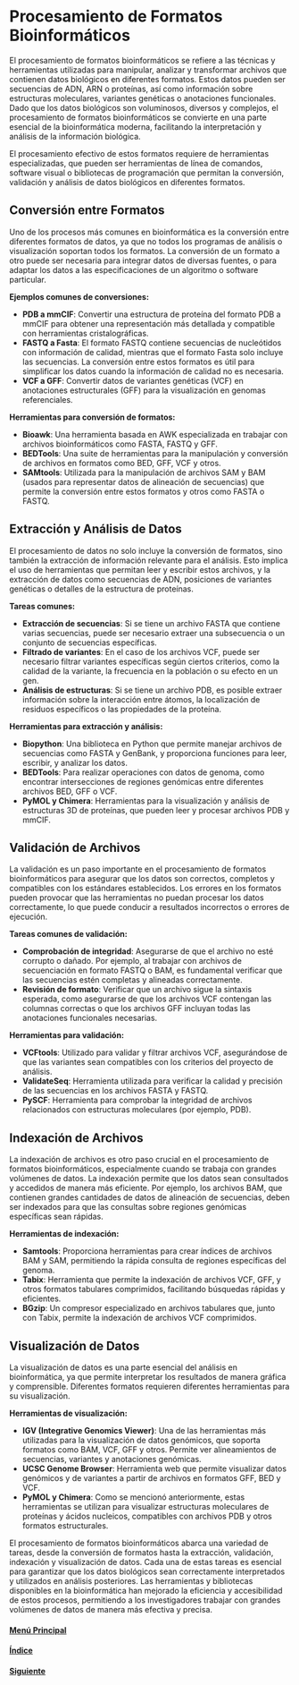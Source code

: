 # **Procesamiento de Formatos Bioinformáticos**

El procesamiento de formatos bioinformáticos se refiere a las técnicas y herramientas utilizadas para manipular, analizar y transformar archivos que contienen datos biológicos en diferentes formatos. Estos datos pueden ser secuencias de ADN, ARN o proteínas, así como información sobre estructuras moleculares, variantes genéticas o anotaciones funcionales. Dado que los datos biológicos son voluminosos, diversos y complejos, el procesamiento de formatos bioinformáticos se convierte en una parte esencial de la bioinformática moderna, facilitando la interpretación y análisis de la información biológica.

El procesamiento efectivo de estos formatos requiere de herramientas especializadas, que pueden ser herramientas de línea de comandos, software visual o bibliotecas de programación que permitan la conversión, validación y análisis de datos biológicos en diferentes formatos.

## **Conversión entre Formatos**

Uno de los procesos más comunes en bioinformática es la conversión entre diferentes formatos de datos, ya que no todos los programas de análisis o visualización soportan todos los formatos. La conversión de un formato a otro puede ser necesaria para integrar datos de diversas fuentes, o para adaptar los datos a las especificaciones de un algoritmo o software particular.

**Ejemplos comunes de conversiones:**
- **PDB a mmCIF**: Convertir una estructura de proteína del formato PDB a mmCIF para obtener una representación más detallada y compatible con herramientas cristalográficas.
- **FASTQ a Fasta**: El formato FASTQ contiene secuencias de nucleótidos con información de calidad, mientras que el formato Fasta solo incluye las secuencias. La conversión entre estos formatos es útil para simplificar los datos cuando la información de calidad no es necesaria.
- **VCF a GFF**: Convertir datos de variantes genéticas (VCF) en anotaciones estructurales (GFF) para la visualización en genomas referenciales.

**Herramientas para conversión de formatos:**
- **Bioawk**: Una herramienta basada en AWK especializada en trabajar con archivos bioinformáticos como FASTA, FASTQ y GFF.
- **BEDTools**: Una suite de herramientas para la manipulación y conversión de archivos en formatos como BED, GFF, VCF y otros.
- **SAMtools**: Utilizada para la manipulación de archivos SAM y BAM (usados para representar datos de alineación de secuencias) que permite la conversión entre estos formatos y otros como FASTA o FASTQ.

## **Extracción y Análisis de Datos**

El procesamiento de datos no solo incluye la conversión de formatos, sino también la extracción de información relevante para el análisis. Esto implica el uso de herramientas que permitan leer y escribir estos archivos, y la extracción de datos como secuencias de ADN, posiciones de variantes genéticas o detalles de la estructura de proteínas.

**Tareas comunes:**
- **Extracción de secuencias**: Si se tiene un archivo FASTA que contiene varias secuencias, puede ser necesario extraer una subsecuencia o un conjunto de secuencias específicas.
- **Filtrado de variantes**: En el caso de los archivos VCF, puede ser necesario filtrar variantes específicas según ciertos criterios, como la calidad de la variante, la frecuencia en la población o su efecto en un gen.
- **Análisis de estructuras**: Si se tiene un archivo PDB, es posible extraer información sobre la interacción entre átomos, la localización de residuos específicos o las propiedades de la proteína.

**Herramientas para extracción y análisis:**
- **Biopython**: Una biblioteca en Python que permite manejar archivos de secuencias como FASTA y GenBank, y proporciona funciones para leer, escribir, y analizar los datos.
- **BEDTools**: Para realizar operaciones con datos de genoma, como encontrar intersecciones de regiones genómicas entre diferentes archivos BED, GFF o VCF.
- **PyMOL y Chimera**: Herramientas para la visualización y análisis de estructuras 3D de proteínas, que pueden leer y procesar archivos PDB y mmCIF.

## **Validación de Archivos**

La validación es un paso importante en el procesamiento de formatos bioinformáticos para asegurar que los datos son correctos, completos y compatibles con los estándares establecidos. Los errores en los formatos pueden provocar que las herramientas no puedan procesar los datos correctamente, lo que puede conducir a resultados incorrectos o errores de ejecución.

**Tareas comunes de validación:**
- **Comprobación de integridad**: Asegurarse de que el archivo no esté corrupto o dañado. Por ejemplo, al trabajar con archivos de secuenciación en formato FASTQ o BAM, es fundamental verificar que las secuencias estén completas y alineadas correctamente.
- **Revisión de formato**: Verificar que un archivo sigue la sintaxis esperada, como asegurarse de que los archivos VCF contengan las columnas correctas o que los archivos GFF incluyan todas las anotaciones funcionales necesarias.

**Herramientas para validación:**
- **VCFtools**: Utilizado para validar y filtrar archivos VCF, asegurándose de que las variantes sean compatibles con los criterios del proyecto de análisis.
- **ValidateSeq**: Herramienta utilizada para verificar la calidad y precisión de las secuencias en los archivos FASTA y FASTQ.
- **PySCF**: Herramienta para comprobar la integridad de archivos relacionados con estructuras moleculares (por ejemplo, PDB).

## **Indexación de Archivos**

La indexación de archivos es otro paso crucial en el procesamiento de formatos bioinformáticos, especialmente cuando se trabaja con grandes volúmenes de datos. La indexación permite que los datos sean consultados y accedidos de manera más eficiente. Por ejemplo, los archivos BAM, que contienen grandes cantidades de datos de alineación de secuencias, deben ser indexados para que las consultas sobre regiones genómicas específicas sean rápidas.

**Herramientas de indexación:**
- **Samtools**: Proporciona herramientas para crear índices de archivos BAM y SAM, permitiendo la rápida consulta de regiones específicas del genoma.
- **Tabix**: Herramienta que permite la indexación de archivos VCF, GFF, y otros formatos tabulares comprimidos, facilitando búsquedas rápidas y eficientes.
- **BGzip**: Un compresor especializado en archivos tabulares que, junto con Tabix, permite la indexación de archivos VCF comprimidos.

## **Visualización de Datos**

La visualización de datos es una parte esencial del análisis en bioinformática, ya que permite interpretar los resultados de manera gráfica y comprensible. Diferentes formatos requieren diferentes herramientas para su visualización.

**Herramientas de visualización:**
- **IGV (Integrative Genomics Viewer)**: Una de las herramientas más utilizadas para la visualización de datos genómicos, que soporta formatos como BAM, VCF, GFF y otros. Permite ver alineamientos de secuencias, variantes y anotaciones genómicas.
- **UCSC Genome Browser**: Herramienta web que permite visualizar datos genómicos y de variantes a partir de archivos en formatos GFF, BED y VCF.
- **PyMOL y Chimera**: Como se mencionó anteriormente, estas herramientas se utilizan para visualizar estructuras moleculares de proteínas y ácidos nucleicos, compatibles con archivos PDB y otros formatos estructurales.

El procesamiento de formatos bioinformáticos abarca una variedad de tareas, desde la conversión de formatos hasta la extracción, validación, indexación y visualización de datos. Cada una de estas tareas es esencial para garantizar que los datos biológicos sean correctamente interpretados y utilizados en análisis posteriores. Las herramientas y bibliotecas disponibles en la bioinformática han mejorado la eficiencia y accesibilidad de estos procesos, permitiendo a los investigadores trabajar con grandes volúmenes de datos de manera más efectiva y precisa.

#### [Menú Principal](../../index.md)
#### [Índice](./index.md)
#### [Siguiente](./07_ejercicioarchivobio.md)